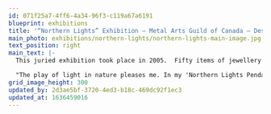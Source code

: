 ```yaml
---
id: 071f25a7-4ff6-4a34-96f3-c119a67a6191
blueprint: exhibitions
title: '“Northern Lights” Exhibition — Metal Arts Guild of Canada — Design Exchange, Toronto, ON'
main_photo: exhibitions/northern-lights/northern-lights-main-image.jpg
text_position: right
main_text: |-
  This juried exhibition took place in 2005.  Fifty items of jewellery and hollowware were accepted, and I was honoured to have my piece featured on the front cover of the catalogue.  Within the catalogue, the text under my entry reads:

  "The play of light in nature pleases me. In my 'Northern Lights Pendant' a quintessentially Canadian pine tree is silhouetted against the night sky. Three diamond 'stars' shine brightly. From some angles the labradorite 'sky' looks dark, while at other angles wonderful curtains of green light shimmer across it like the aurora borealis."
grid_image_height: 300
updated_by: 2d3ae5bf-3720-4ed3-b18c-469dc92f1ec3
updated_at: 1636459016
---
```

